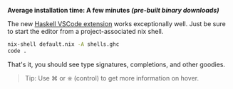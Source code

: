 **Average installation time: A few minutes _(pre-built binary downloads)_**

The new [Haskell VSCode extension](https://marketplace.visualstudio.com/items?itemName=haskell.haskell) works exceptionally well. Just be sure to start the editor from a project-associated nix shell.

```bash
nix-shell default.nix -A shells.ghc
code .
```

That's it, you should see type signatures, completions, and other goodies. 

> Tip: Use ⌘ or ⎈ (control) to get more information on hover.